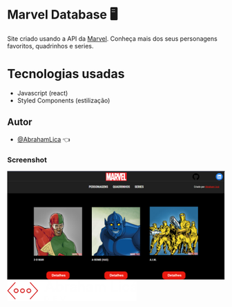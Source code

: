 
# Marvel Database 🖥️

Site criado usando a API da [Marvel](https://developer.marvel.com/). Conheça mais dos seus personagens favoritos, quadrinhos e series.


# Tecnologias usadas

- Javascript (react)
- Styled Components (estilização)


## Autor

- [@AbrahamLica](https://www.github.com/AbrahamLica)  👈


<h3>Screenshot</h3>
<img src="./src/Media/screenshot.png">


<img src="./src/Media/meu-logo-branco.png" width='300px'>



